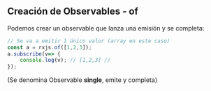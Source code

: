 ## Creación de Observables - of

Podemos crear un observable que lanza una emisión y se completa:

```typescript
// Se va a emitir 1 único valor (array en este caso)
const a = rxjs.of([1,2,3]);
a.subscribe(v=> {
    console.log(v); // [1,2,3] //
});
```

(Se denomina Observable **single**, emite y completa)
